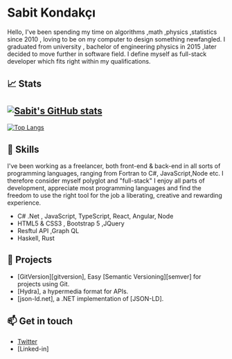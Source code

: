 # Sabit Kondakçı

Hello, I've been spending my time on algorithms ,math ,physics ,statistics since 2010 , loving to be on my computer to design something newfangled.
I graduated from university , bachelor of engineering physics in 2015 ,later decided to move further in software field.
I define myself as full-stack developer which fits right within my qualifications.

## 📈 Stats

[![Sabit's GitHub stats](https://github-readme-stats.vercel.app/api?username=SabitKondakci&show_icons=true&theme=dark)](https://github.com/SabitKondakci/readme-stats)
---
[![Top Langs](https://github-readme-stats.vercel.app/api/top-langs/?username=SabitKondakci&show_icons=true&theme=dark)](https://github.com/SabitKondakci/readme-stats)

## 🌱 Skills

I've been working as a freelancer, both front-end & back-end in all sorts of programming languages, ranging from Fortran to C#, JavaScript,Node etc. I therefore consider myself polyglot and "full-stack" I enjoy all parts of development, appreciate most programming languages and find the freedom to use
the right tool for the job a liberating, creative and rewarding experience.

* C# .Net , JavaScript, TypeScript, React, Angular, Node
* HTML5 & CSS3 , Bootstrap 5 ,JQuery
* Resftul API ,Graph QL
* Haskell, Rust 

## 🔭 Projects

* [GitVersion][gitversion], Easy [Semantic Versioning][semver] for projects
  using Git.
* [Hydra], a hypermedia format for APIs.
* [json-ld.net], a .NET implementation of [JSON-LD].

## 📫 Get in touch

* [Twitter]
* [Linked-in]


[Twitter]: https://www.twitter.com/@SabitK

